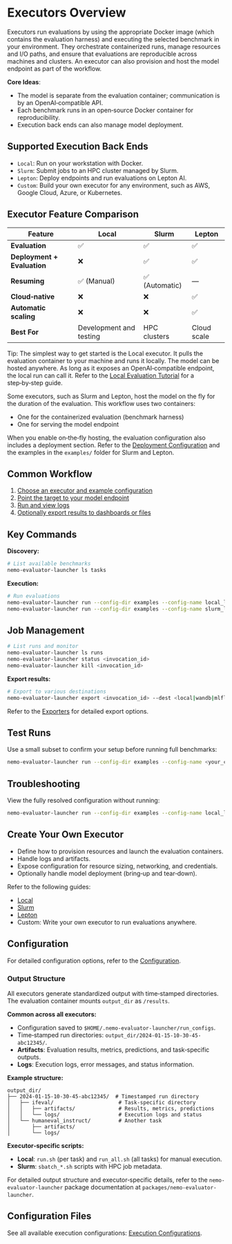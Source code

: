 # Executors Overview

Executors run evaluations by using the appropriate Docker image (which contains the evaluation harness) and executing the selected benchmark in your environment. They orchestrate containerized runs, manage resources and I/O paths, and ensure that evaluations are reproducible across machines and clusters. An executor can also provision and host the model endpoint as part of the workflow.

**Core Ideas**:
  - The model is separate from the evaluation container; communication is by an OpenAI‑compatible API.
  - Each benchmark runs in an open‑source Docker container for reproducibility.
  - Execution back ends can also manage model deployment.

## Supported Execution Back Ends

- `Local`: Run on your workstation with Docker.
- `Slurm`: Submit jobs to an HPC cluster managed by Slurm.
- `Lepton`: Deploy endpoints and run evaluations on Lepton AI.
- `Custom`: Build your own executor for any environment, such as AWS, Google Cloud, Azure, or Kubernetes.

## Executor Feature Comparison

| Feature | Local | Slurm | Lepton |
|---------|-------|-------|--------|
| **Evaluation** | ✅ | ✅ | ✅ |
| **Deployment + Evaluation** | ❌ | ✅ | ✅ |
| **Resuming** | ✅ (Manual) | ✅ (Automatic) | — |
| **Cloud‑native** | ❌ | ❌ | ✅ |
| **Automatic scaling** | ❌ | ❌ | ✅ |
| **Best For** | Development and testing | HPC clusters | Cloud scale |

Tip: The simplest way to get started is the Local executor. It pulls the evaluation container to your machine and runs it locally. The model can be hosted anywhere. As long as it exposes an OpenAI‑compatible endpoint, the local run can call it. Refer to the [Local Evaluation Tutorial](../tutorials/local-evaluation-of-existing-endpoint.md) for a step‑by‑step guide.

Some executors, such as Slurm and Lepton, host the model on the fly for the duration of the evaluation. This workflow uses two containers:

- One for the containerized evaluation (benchmark harness)
- One for serving the model endpoint

When you enable on‑the‑fly hosting, the evaluation configuration also includes a deployment section. Refer to the [Deployment Configuration](../configuration/deployment/index.md) and the examples in the `examples/` folder for Slurm and Lepton.

## Common Workflow

1. [Choose an executor and example configuration](../configuration/index.md)
2. [Point the target to your model endpoint](../configuration/target/index.md)
3. [Run and view logs](#job-management)
4. [Optionally export results to dashboards or files](../exporters/index.md)

## Key Commands

**Discovery:**

```bash
# List available benchmarks
nemo-evaluator-launcher ls tasks
```

**Execution:**

```bash
# Run evaluations
nemo-evaluator-launcher run --config-dir examples --config-name local_llama_3_1_8b_instruct
nemo-evaluator-launcher run --config-dir examples --config-name slurm_llama_3_1_8b_instruct
```

## Job Management

```bash
# List runs and monitor
nemo-evaluator-launcher ls runs
nemo-evaluator-launcher status <invocation_id>
nemo-evaluator-launcher kill <invocation_id>
```

**Export results:**

```bash
# Export to various destinations
nemo-evaluator-launcher export <invocation_id> --dest <local|wandb|mlflow|gsheets>
```
Refer to the [Exporters](../exporters/overview.md) for detailed export options.

## Test Runs

Use a small subset to confirm your setup before running full benchmarks:

```bash
nemo-evaluator-launcher run --config-dir examples --config-name <your_config> -o +config.params.limit_samples=10
```

## Troubleshooting

View the fully resolved configuration without running:

```bash
nemo-evaluator-launcher run --config-dir examples --config-name local_llama_3_1_8b_instruct --dry-run
```

## Create Your Own Executor

- Define how to provision resources and launch the evaluation containers.
- Handle logs and artifacts.
- Expose configuration for resource sizing, networking, and credentials.
- Optionally handle model deployment (bring‑up and tear‑down).

Refer to the following guides:

- [Local](local.md)
- [Slurm](slurm.md)
- [Lepton](lepton.md)
- Custom: Write your own executor to run evaluations anywhere.

## Configuration

For detailed configuration options, refer to the [Configuration](../configuration/index.md).

### Output Structure

All executors generate standardized output with time‑stamped directories. The evaluation container mounts `output_dir` as `/results`.

**Common across all executors:**

- Configuration saved to `$HOME/.nemo-evaluator-launcher/run_configs`.
- Time‑stamped run directories: `output_dir/2024-01-15-10-30-45-abc12345/`.
- **Artifacts**: Evaluation results, metrics, predictions, and task‑specific outputs.
- **Logs**: Execution logs, error messages, and status information.

**Example structure:**

```text
output_dir/
├── 2024-01-15-10-30-45-abc12345/  # Timestamped run directory
│   ├── ifeval/                     # Task-specific directory
│   │   ├── artifacts/              # Results, metrics, predictions
│   │   └── logs/                   # Execution logs and status
│   └── humaneval_instruct/         # Another task
│       ├── artifacts/
│       └── logs/
```

**Executor‑specific scripts:**

- **Local**: `run.sh` (per task) and `run_all.sh` (all tasks) for manual execution.
- **Slurm**: `sbatch_*.sh` scripts with HPC job metadata.

For detailed output structure and executor‑specific details, refer to the `nemo-evaluator-launcher` package documentation at `packages/nemo-evaluator-launcher`.

## Configuration Files

See all available execution configurations: [Execution Configurations](../../../../packages/nemo-evaluator-launcher/src/nemo_evaluator_launcher/configs/execution).

